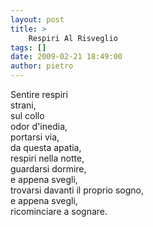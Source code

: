 ```yaml
---
layout: post
title: >
    Respiri Al Risveglio
tags: []
date: 2009-02-21 18:49:00
author: pietro
---
```

Sentire respiri<br/>strani,<br/>sul collo<br/>odor d'inedia,<br/>portarsi via,<br/>da questa apatia,<br/>respiri nella notte,<br/>guardarsi dormire,<br/>e appena svegli,<br/>trovarsi davanti il proprio sogno,<br/>e appena svegli,<br/>ricominciare a sognare.
